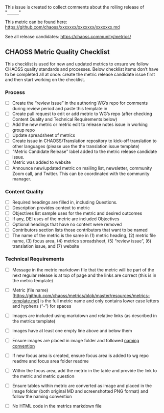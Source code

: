 This issue is created to collect comments about the rolling release of "______"

This metric can be found here: https://github.com/chaoss/xxxxxxx/xxxxxxx/xxxxxxx.md

See all release candidates: https://chaoss.community/metrics/

## CHAOSS Metric Quality Checklist
This checklist is used for new and updated metrics to ensure we follow CHAOSS quality standards and processes. Below checklist items don’t have to be completed all at once: create the metric release candidate issue first and then start working on the checklist.

### Process

- [ ] Create the “review issue” in the authoring WG’s repo for comments during review period and paste this template in
- [ ] Create pull request to edit or add metric to WG’s repo (after checking Content Quality and Technical Requirements below)
- [ ] Add the new metric or metric edit to release notes issue in working group repo
- [ ] Update spreadsheet of metrics 
- [ ] Create issue in CHAOSS/Translation repository  to kick-off translation to other languages (please use the the translation issue template)
- [ ] "Metric Candidate Release" label added to the metric release candidate issue.
- [ ] Metric was added to website
- [ ] Announce new/updated metric on mailing list, newsletter, community Zoom call, and Twitter. This can be coordinated with the community manager.

### Content Quality

- [ ] Required headings are filled in, including Questions.
- [ ] Description provides context to metric
- [ ] Objectives list sample uses for the metric and desired outcomes
- [ ] If any, DEI uses of the metric are included Objectives
- [ ] Optional headings that have no content were removed
- [ ] Contributors section lists those contributors that want to be named
- [ ] The name of the metric is the same in (1) metric heading, (2) metric file name, (3) focus area, (4) metrics spreadsheet, (5) “review issue”, (6) translation issue, and (7) website

### Technical Requirements

- [ ] Message in the metric markdown file that the metric will be part of the next regular release is at top of page and the links are correct (this is in the metric template)
- [ ] Metric (file name)[https://github.com/chaoss/metrics/blob/master/resources/metrics-template.md] is the full metric name and only contains lower case letters and hyphens (“-”) for spaces
- [ ] Images are included using markdown and relative links (as described in the metrics template)
- [ ] Images have at least one empty line above and below them
- [ ] Ensure images are placed in image folder and followed [naming convention](https://github.com/chaoss/metrics/blob/master/resources/metrics-template.md)
- [ ] If new focus area is created, ensure focus area is added to wg repo readme and focus area folder readme
- [ ] Within the focus area, add the metric in the table and provide the link to the metric and metric question
- [ ] Ensure tables within metric are converted as image and placed in the image folder (both original MD and screenshotted PNG format) and follow the naming convention
- [ ] No HTML code in the metrics markdown file




